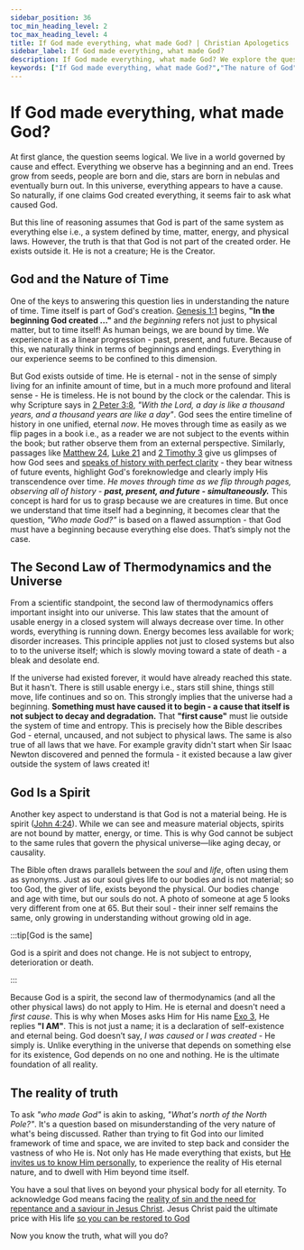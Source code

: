 ```yaml
---
sidebar_position: 36
toc_min_heading_level: 2
toc_max_heading_level: 4
title: If God made everything, what made God? | Christian Apologetics
sidebar_label: If God made everything, what made God?
description: If God made everything, what made God? We explore the question of God's origin - if God created everything, who created God? This delves into the nature of God as eternal, self-existent, and outside the constraints of time and space. It explains the concept of God as the 'unmoved mover' (the first cause) and offers insights into the philosophical and theological reasoning behind God's eternal nature.
keywords: ["If God made everything, what made God?","The nature of God","Eternal existence of God","Unmoved mover","First cause argument","Philosophical arguments for God","God and time","God's self-existence"]
---
```


# If God made everything, what made God?

At first glance, the question seems logical. We live in a world governed by cause and effect. Everything we
observe has a beginning and an end. Trees grow from seeds, people are born and die, stars are born in nebulas
and eventually burn out. In this universe, everything appears to have a cause. So naturally, if one claims God
created everything, it seems fair to ask what caused God.

But this line of reasoning assumes that God is part of the same system as everything else i.e., a system defined
by time, matter, energy, and physical laws. However, the truth is that that God is not part of the created order.
He exists outside it. He is not a creature; He is the Creator.

## God and the Nature of Time
One of the keys to answering this question lies in understanding the nature of time. Time itself is part of God's
creation. [Genesis 1:1](https://www.biblegateway.com/passage/?search=gen%201%3A1&version=NKJV) begins,
**"In the beginning God created ..."** and *the beginning* refers not just to physical matter, but to time itself!
As human beings, we are bound by time. We experience it as a linear progression - past, present, and future. Because
of this, we naturally think in terms of beginnings and endings. Everything in our experience seems to be confined
to this dimension. 

But God exists outside of time. He is eternal - not in the sense of simply living for an infinite amount of time,
but in a much more profound and literal sense - He is timeless. He is not bound by the clock or the calendar. This
is why Scripture says in [2 Peter 3:8](https://www.biblegateway.com/passage/?search=2%20pet%203%3A8&version=NKJV),
*"With the Lord, a day is like a thousand years, and a thousand years are like a day"*. God sees the entire timeline
of history in one unified, eternal *now*. He moves through time as easily as we flip pages in a book i.e., as a reader
we are not subject to the events within the book; but rather observe them from an external perspective. Similarly,
passages like [Matthew 24](https://www.biblegateway.com/passage/?search=Matthew%2024&version=NKJV),
[Luke 21](https://www.biblegateway.com/passage/?search=lk%2021&version=NKJV) and
[2 Timothy 3](https://www.biblegateway.com/passage/?search=2%20Tim%203&version=NKJV) give us glimpses of how God
sees and [speaks of history with perfect clarity](../../bible/credibility/prophecies-fulfilled.md) - they
bear witness of future events, highlight God's foreknowledge
and clearly imply His transcendence over time. *He moves through time as we flip through pages, observing all of
history - **past, present, and future - simultaneously.*** This concept is hard for us to grasp because
we are creatures in time. But once we understand that time itself had a beginning, it becomes clear
that the question, *"Who made God?"* is based on a flawed assumption - that
God must have a beginning because everything else does. That’s simply not the case.

## The Second Law of Thermodynamics and the Universe
From a scientific standpoint, the second law of thermodynamics offers important insight into our universe. This
law states that the amount of usable energy in a closed system will always decrease over time. In other words,
everything is running down. Energy becomes less available for work; disorder increases. This principle applies not 
just to closed systems but also to to the universe itself; which is slowly moving toward a state of death - a bleak
and desolate end.

If the universe had existed forever, it would have already reached this state. But it hasn't. There is still usable
energy i.e., stars still shine, things still move, life continues and so on. This strongly implies that the universe
had a beginning. **Something must have caused it to begin - a cause that itself is not subject to decay and degradation.**
That **"first cause"** must lie outside the system of time and entropy. This is precisely how the Bible describes
God - eternal, uncaused, and not subject to physical laws. The same is also true of all laws that we have. For
example gravity didn't start when Sir Isaac Newton discovered and penned the formula - it existed because a law giver
outside the system of laws created it!

## God Is a Spirit 

Another key aspect to understand is that God is not a material being. He is spirit
([John 4:24](https://www.biblegateway.com/passage/?search=John%204%3A24&version=NKJV)). While we can see and measure
material objects, spirits are not bound by matter, energy, or time. This is why God cannot be subject to the same rules
that govern the physical universe—like aging decay, or causality.

The Bible often draws parallels between the *soul* and *life*, often using them as synonyms. Just as our soul gives life
to our bodies and is not material; so too God, the giver of life, exists beyond the physical. Our bodies change and age
with time, but our souls do not. A photo of someone at age 5 looks very different from one at 65. But their soul - their
inner self remains the same, only growing in understanding without growing old in age. 

:::tip[God is the same]

God is a spirit and does not change. He is not subject to entropy, deterioration or death.

:::

Because God is a spirit, the second law of thermodynamics (and all the other physical laws) do not apply to Him.
He is eternal and doesn't need a *first cause*. This is why when Moses asks Him for His name
[Exo 3](https://www.biblegateway.com/passage/?search=exo%203&version=NKJV), He replies **"I AM"**. This is not just
a name; it is a declaration of self-existence and eternal being. God doesn’t say, *I was caused* or
*I was created* - He simply is. Unlike everything in the universe that depends on something else for its
existence, God depends on no one and nothing. He is the ultimate foundation of all reality.

## The reality of truth

To ask *"who made God"* is akin to asking, *"What's north of the North Pole?"*. It's a question based on
misunderstanding of the very nature of what's being discussed. Rather than trying to fit God into
our limited framework of time and space, we are invited to step back and consider the vastness of who
He is. Not only has He made everything that exists,
but [He invites us to know Him personally](../../jesus/because-he-lives/new-identity-in-christ.mdx),
to experience the reality of His eternal nature, and to dwell with Him beyond time itself.

You have a soul that lives on beyond your physical body for all eternity. To acknowledge God means facing
the [reality of sin and the need for repentance and a saviour in Jesus Christ](../../jesus/because-he-lives/salvation-and-redemption.md).
Jesus Christ paid the ultimate price with His life [so you can be restored to God](../../jesus/because-he-lives/i-can-face-tomorrow.md)

Now you know the truth, what will you do? 
